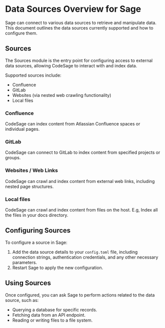 # Data Sources Overview for Sage

Sage can connect to various data sources to retrieve and manipulate data. This document outlines the data sources currently supported and how to configure them.

## Sources

The Sources module is the entry point for configuring access to external data sources, allowing CodeSage to interact with and index data.

Supported sources include:

- Confluence
- GitLab
- Websites (via nested web crawling functionality)
- Local files

### Confluence

CodeSage can index content from Atlassian Confluence spaces or individual pages.

### GitLab

CodeSage can connect to GitLab to index content from specified projects or groups.

### Websites / Web Links

CodeSage can crawl and index content from external web links, including nested page structures.

### Local files

CodeSage can crawl and index content from files on the host. E.g, Index all the files in your docs directory.

## Configuring Sources

To configure a source in Sage:

1. Add the data source details to your `config.toml` file, including connection strings, authentication credentials, and any other necessary parameters.
2. Restart Sage to apply the new configuration.

## Using Sources

Once configured, you can ask Sage to perform actions related to the data source, such as:

- Querying a database for specific records.
- Fetching data from an API endpoint.
- Reading or writing files to a file system.
